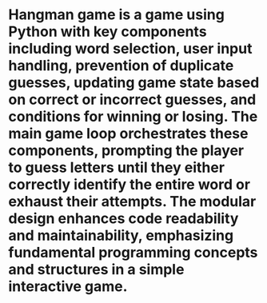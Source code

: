 # Hangman game is a game using Python with key components including word selection, user input handling, prevention of duplicate guesses, updating game state based on correct or incorrect guesses, and conditions for winning or losing. The main game loop orchestrates these components, prompting the player to guess letters until they either correctly identify the entire word or exhaust their attempts. The modular design enhances code readability and maintainability, emphasizing fundamental programming concepts and structures in a simple interactive game.
